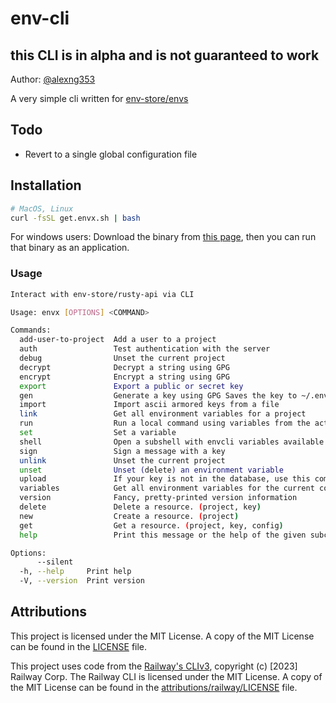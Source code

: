 # env-cli

## this CLI is in alpha and is not guaranteed to work

Author: [@alexng353](https://github.com/alexng353)

A very simple cli written for [env-store/envs](https://github.com/env-store/envs)

## Todo

- Revert to a single global configuration file

## Installation

```bash
# MacOS, Linux
curl -fsSL get.envx.sh | bash
```

For windows users:
Download the binary from [this page](/releases/latest), then you can run that binary as an application.

### Usage

```bash
Interact with env-store/rusty-api via CLI

Usage: envx [OPTIONS] <COMMAND>

Commands:
  add-user-to-project  Add a user to a project
  auth                 Test authentication with the server
  debug                Unset the current project
  decrypt              Decrypt a string using GPG
  encrypt              Encrypt a string using GPG
  export               Export a public or secret key
  gen                  Generate a key using GPG Saves the key to ~/.envcli/keys/<fingerprint>
  import               Import ascii armored keys from a file
  link                 Get all environment variables for a project
  run                  Run a local command using variables from the active environment
  set                  Set a variable
  shell                Open a subshell with envcli variables available
  sign                 Sign a message with a key
  unlink               Unset the current project
  unset                Unset (delete) an environment variable
  upload               If your key is not in the database, use this command to upload it
  variables            Get all environment variables for the current configured directory
  version              Fancy, pretty-printed version information
  delete               Delete a resource. (project, key)
  new                  Create a resource. (project)
  get                  Get a resource. (project, key, config)
  help                 Print this message or the help of the given subcommand(s)

Options:
      --silent   
  -h, --help     Print help
  -V, --version  Print version
```

## Attributions

This project is licensed under the MIT License. A copy of the MIT License can be found in the [LICENSE](LICENSE) file.

This project uses code from the [Railway's CLIv3](https://github.com/railwayapp/cli), copyright (c) [2023] Railway Corp. The Railway CLI is licensed under the MIT License. A copy of the MIT License can be found in the [attributions/railway/LICENSE](attributions/railway/LICENSE) file.
